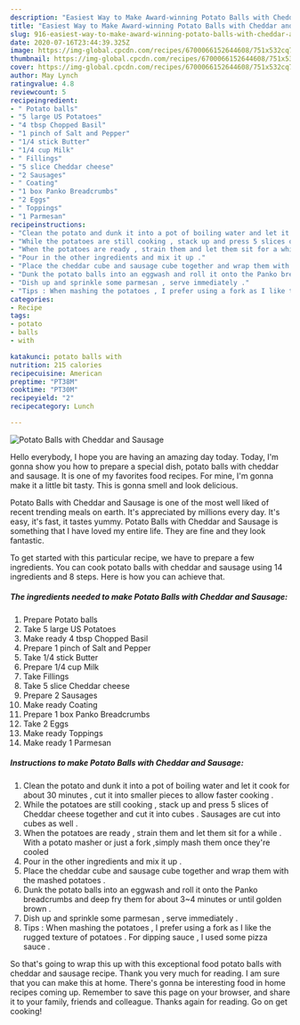 ```yaml
---
description: "Easiest Way to Make Award-winning Potato Balls with Cheddar and Sausage"
title: "Easiest Way to Make Award-winning Potato Balls with Cheddar and Sausage"
slug: 916-easiest-way-to-make-award-winning-potato-balls-with-cheddar-and-sausage
date: 2020-07-16T23:44:39.325Z
image: https://img-global.cpcdn.com/recipes/6700066152644608/751x532cq70/potato-balls-with-cheddar-and-sausage-recipe-main-photo.jpg
thumbnail: https://img-global.cpcdn.com/recipes/6700066152644608/751x532cq70/potato-balls-with-cheddar-and-sausage-recipe-main-photo.jpg
cover: https://img-global.cpcdn.com/recipes/6700066152644608/751x532cq70/potato-balls-with-cheddar-and-sausage-recipe-main-photo.jpg
author: May Lynch
ratingvalue: 4.8
reviewcount: 5
recipeingredient:
- " Potato balls"
- "5 large US Potatoes"
- "4 tbsp Chopped Basil"
- "1 pinch of Salt and Pepper"
- "1/4 stick Butter"
- "1/4 cup Milk"
- " Fillings"
- "5 slice Cheddar cheese"
- "2 Sausages"
- " Coating"
- "1 box Panko Breadcrumbs"
- "2 Eggs"
- " Toppings"
- "1 Parmesan"
recipeinstructions:
- "Clean the potato and dunk it into a pot of boiling water and let it cook for about 30 minutes  , cut it into smaller pieces to allow faster cooking ."
- "While the potatoes are still cooking , stack up and press 5 slices of Cheddar cheese together and cut it into cubes . Sausages are cut into cubes as well ."
- "When the potatoes are ready , strain them and let them sit for a while . With a potato masher or just a fork ,simply mash them once they&#39;re cooled"
- "Pour in the other ingredients and mix it up ."
- "Place the cheddar cube and sausage cube together and wrap them with the mashed potatoes ."
- "Dunk the potato balls into an eggwash and roll it onto the Panko breadcrumbs and deep fry them for about 3~4 minutes or until golden brown ."
- "Dish up and sprinkle some parmesan , serve immediately ."
- "Tips : When mashing the potatoes , I prefer using a fork as I like the rugged texture of potatoes . For dipping sauce , I used some pizza sauce ."
categories:
- Recipe
tags:
- potato
- balls
- with

katakunci: potato balls with 
nutrition: 215 calories
recipecuisine: American
preptime: "PT38M"
cooktime: "PT30M"
recipeyield: "2"
recipecategory: Lunch

---
```



![Potato Balls with Cheddar and Sausage](https://img-global.cpcdn.com/recipes/6700066152644608/751x532cq70/potato-balls-with-cheddar-and-sausage-recipe-main-photo.jpg)

Hello everybody, I hope you are having an amazing day today. Today, I'm gonna show you how to prepare a special dish, potato balls with cheddar and sausage. It is one of my favorites food recipes. For mine, I'm gonna make it a little bit tasty. This is gonna smell and look delicious.

Potato Balls with Cheddar and Sausage is one of the most well liked of recent trending meals on earth. It's appreciated by millions every day. It's easy, it's fast, it tastes yummy. Potato Balls with Cheddar and Sausage is something that I have loved my entire life. They are fine and they look fantastic.




To get started with this particular recipe, we have to prepare a few ingredients. You can cook potato balls with cheddar and sausage using 14 ingredients and 8 steps. Here is how you can achieve that.

<!--inarticleads1-->

##### The ingredients needed to make Potato Balls with Cheddar and Sausage:

1. Prepare  Potato balls
1. Take 5 large US Potatoes
1. Make ready 4 tbsp Chopped Basil
1. Prepare 1 pinch of Salt and Pepper
1. Take 1/4 stick Butter
1. Prepare 1/4 cup Milk
1. Take  Fillings
1. Take 5 slice Cheddar cheese
1. Prepare 2 Sausages
1. Make ready  Coating
1. Prepare 1 box Panko Breadcrumbs
1. Take 2 Eggs
1. Make ready  Toppings
1. Make ready 1 Parmesan




<!--inarticleads2-->

##### Instructions to make Potato Balls with Cheddar and Sausage:

1. Clean the potato and dunk it into a pot of boiling water and let it cook for about 30 minutes  , cut it into smaller pieces to allow faster cooking .
1. While the potatoes are still cooking , stack up and press 5 slices of Cheddar cheese together and cut it into cubes . Sausages are cut into cubes as well .
1. When the potatoes are ready , strain them and let them sit for a while . With a potato masher or just a fork ,simply mash them once they&#39;re cooled
1. Pour in the other ingredients and mix it up .
1. Place the cheddar cube and sausage cube together and wrap them with the mashed potatoes .
1. Dunk the potato balls into an eggwash and roll it onto the Panko breadcrumbs and deep fry them for about 3~4 minutes or until golden brown .
1. Dish up and sprinkle some parmesan , serve immediately .
1. Tips : When mashing the potatoes , I prefer using a fork as I like the rugged texture of potatoes . For dipping sauce , I used some pizza sauce .




So that's going to wrap this up with this exceptional food potato balls with cheddar and sausage recipe. Thank you very much for reading. I am sure that you can make this at home. There's gonna be interesting food in home recipes coming up. Remember to save this page on your browser, and share it to your family, friends and colleague. Thanks again for reading. Go on get cooking!
